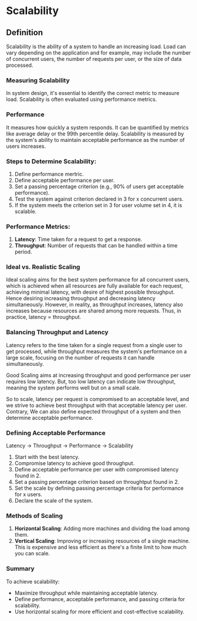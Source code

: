 # Scalability

## Definition

Scalability is the ability of a system to handle an increasing load. Load can vary depending on the
application and for example, may include the number of concurrent users, the number of requests per
user, or the size of data processed.

### Measuring Scalability

In system design, it's essential to identify the correct metric to measure load. Scalability is
often evaluated using performance metrics.

### Performance

It measures how quickly a system responds. It can be quantified by metrics like average delay or
the 99th percentile delay. Scalability is measured by the system's ability to maintain acceptable
performance as the number of users increases.

### Steps to Determine Scalability:
1. Define performance mertric.
2. Define acceptable performance per user.
3. Set a passing percentage criterion (e.g., 90% of users get acceptable performance).
4. Test the system against criterion declared in 3 for x concurrent users.
5. If the system meets the criterion set in 3 for user volume set in 4, it is scalable.

### Performance Metrics:
1. **Latency**: Time taken for a request to get a response.
2. **Throughput**: Number of requests that can be handled within a time period.

### Ideal vs. Realistic Scaling

Ideal scaling aims for the best system performance for all concurrent users, which is achieved when
all resources are fully available for each request, achieving minimal latency, with desire of
highest possible throughput. Hence desiring increasing throughput and decreasing latency
simultaneously. However, in reality, as throughput increases, latency also increases because
resources are shared among more requests. Thus, in practice, latency ∝ throughput.

### Balancing Throughput and Latency

Latency refers to the time taken for a single request from a single user to get processed, while
throughput measures the system's performance on a large scale, focusing on the number of requests
it can handle simultaneously.

Good Scaling aims at increasing throughput and good performance per user requires low latency. But,
too low latency can indicate low throughput, meaning the system performs well but on a small scale.

So to scale, latency per request is compromised to an acceptable level, and we strive to achieve
best throughput with that acceptable latency per user. Contrary, We can also define expected
throughput of a system and then determine acceptable performance.

### Defining Acceptable Performance

Latency -> Throughput -> Performance -> Scalability

1. Start with the best latency.
2. Compromise latency to achieve good throughput.
3. Define acceptable performance per user with compromised latency found in 2.
4. Set a passing percentage criterion based on throughtput found in 2.
4. Set the scale by defining passing percentage criteria for performance for x users.
5. Declare the scale of the system.

### Methods of Scaling

1. **Horizontal Scaling**: Adding more machines and dividing the load among them.
2. **Vertical Scaling**: Improving or increasing resources of a single machine. This is expensive
and less efficient as there's a finite limit to how much you can scale.

### Summary

To achieve scalability:
- Maximize throughput while maintaining acceptable latency.
- Define performance, acceptable performance, and passing criteria for scalability.
- Use horizontal scaling for more efficient and cost-effective scalability.
